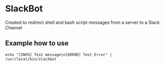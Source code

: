 # SlackBot 

Created to redirect shell and bash script messages from a server to a Slack Channel

## Example how to use
````shell script
echo "[INFO] Test message\n[ERROR] Test Error" | /usr/local/bin/slackbot
````